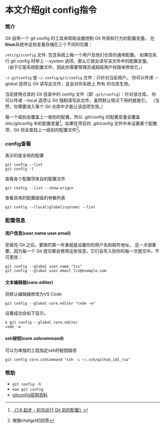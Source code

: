 # 本文介绍git config指令

### 简介

Git 自带一个 git config 的工具来帮助设置控制 Git 外观和行为的配置变量。 在**linux**系统中这些变量存储在三个不同的位置：

`/etc/gitconfig` 文件: 包含系统上每一个用户及他们仓库的通用配置。 如果在执行 git config 时带上 --system 选项，那么它就会读写该文件中的配置变量。 （由于它是系统配置文件，因此你需要管理员或超级用户权限来修改它。）

`~/.gitconfig` 或 `~/.config/git/config` 文件：只针对当前用户。 你可以传递 --global 选项让 Git 读写此文件，这会对你系统上 所有 的仓库生效。

当前使用仓库的 Git 目录中的 config 文件（即 `.git/config`）：针对该仓库。 你可以传递 --local 选项让 Git 强制读写此文件，虽然默认情况下用的就是它。 （当然，你需要进入某个 Git 仓库中才能让该选项生效。）

每一个级别会覆盖上一级别的配置，所以 .git/config 的配置变量会覆盖 /etc/gitconfig 中的配置变量[^1]。如果在项目的 .git/config 文件中未设置某个配置项，Git 将会查找上一级别的配置文件[^2]。

[^1]: [《1.6 起步 - 初次运行 Git 前的配置》](https://git-scm.com/book/zh/v2/%E8%B5%B7%E6%AD%A5-%E5%88%9D%E6%AC%A1%E8%BF%90%E8%A1%8C-Git-%E5%89%8D%E7%9A%84%E9%85%8D%E7%BD%AE)
[^2]: 根据chatgpt的回答


### config查看
表示的是全局的配置
```
git config --list
git config -l
```

查看各个配置项来自的配置文件
```
git config --list --show-origin
```
查看具体的配置层级的参数列表
```
git config --[local|global|system] --list
```
### 配置信息

#### 用户信息(user.name user.email)
安装完 Git 之后，要做的第一件事就是设置你的用户名和邮件地址。 这一点很重要，因为每一个 Git 提交都会使用这些信息，它们会写入到你的每一次提交中，不可更改：
```
git config --global user.name "lcz"
git config --global user.email lcz@example.com
```

#### 文本编辑器(core.editor)
将默认编辑器修改为VS Code
```
git config --global core.editor "code -w"
```
设置成功会如下显示。
```
$ git config --global core.editor
code -w
```

#### ssh秘钥(core.sshcommand)
可以为单独的工程指定ssh的秘钥路径
```
git config core.sshCommand "ssh -i ~/.ssh/github_id1_rsa"
```


### 帮助
- `git config -h`
- `man git config`
- [gitconfig官网资料](https://git-scm.com/docs/git-config)

